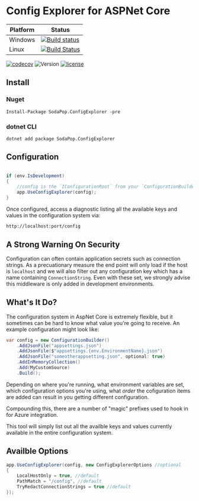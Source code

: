 # Config Explorer for ASPNet Core

| Platform | Status|
|---------|-------|
|Windows  | [![Build status](https://img.shields.io/appveyor/ci/Soda-Digital/SodaPop-ConfigExplorer.svg?maxAge=200)](https://ci.appveyor.com/project/Soda-Digital/SodaPop.ConfigExplorer) |
|Linux | [![Build Status](https://img.shields.io/travis/ctolkien/SodaPop.ConfigExplorer.svg?maxAge=200)](https://travis-ci.org/ctolkien/SodaPop.ConfigExplorer) |

[![codecov](https://codecov.io/gh/ctolkien/SodaPop.ConfigExplorer/branch/master/graph/badge.svg)](https://codecov.io/gh/ctolkien/SodaPop.ConfigExplorer)
![Version](https://img.shields.io/nuget/v/SodaPop.ConfigExplorer.svg?maxAge=2000)
[![license](https://img.shields.io/github/license/ctolkien/SodaPop.ConfigExplorer.svg?maxAge=2592000)]()

## Install

### Nuget

```Install-Package SodaPop.ConfigExplorer -pre```

### dotnet CLI

`dotnet add package SodaPop.ConfigExplorer`


## Configuration

```csharp

if (env.IsDevelopment)
{
    //config is the `IConfigurationRoot` from your `ConfigurationBuilder`
    app.UseConfigExplorer(config);
}
```

Once configured, access a diagnostic listing all the available keys and values in the configuration system via:

```
http://localhost:port/config
```

## A Strong Warning On Security

Configuration can often contain application secrets such as connection strings. As a precuationary measure the end point will only load if the host is `localhost` and we will also filter out any configuration key which has a name containing `ConnectionString`. Even with these set, we strongly advise this middleware is only added in development environments.

## What's It Do?

The configuration system in AspNet Core is extremely flexible, but it sometimes can be hard to know what value you're going to receive. An example configuration might look like:

```csharp
var config = new ConfigurationBuilder()
    .AddJsonFile("appsettings.json")
    .AddJsonFile($"appsettings.{env.EnvironmentName}.json")
    .AddJsonFile("someotherappsetting.json", optional: true) 
    .AddInMemoryCollection()
    .Add(MyCustomSource)
    .Build();
```

Depending on where you're running, what environment variables are set, which configuration options you're using, what _order_ the cofiguration items are added can result in you getting different configuration.

Compounding this, there are a number of "magic" prefixes used to hook in for Azure integration.

This tool will simply list out all the availble keys and values currently available in the entire configuration system.

## Availble Options

```csharp
app.UseConfigExplorer(config, new ConfigExplorerOptions //optional
{
    LocalHostOnly = true, //default
    PathMatch = "/config", //default
    TryRedactConnectionStrings = true //default
});
```

